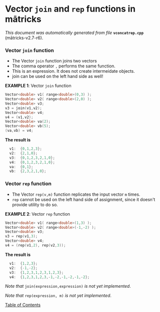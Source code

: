 
# Vector `join` and `rep` functions in mātricks
_This document was automatically generated from file_ **`vconcatrep.cpp`** (mātricks-v2.7-r6).

### Vector `join` function
* The Vector `join` function joins two vectors
* The comma operator `,` performs the same function.
* This is an expression.  It does not create intermeidate objects.
* join can be used on the left hand side as well!


**EXAMPLE 1**: Vector `join` function
```C++
Vector<double> v1( range<double>(0,3) );
Vector<double> v2( range<double>(2,0) );
Vector<double> v3;
v3 = join(v1,v2);
Vector<double> v4;
v4 = (v1,v2);
Vector<double> va(2);
Vector<double> vb(5);
(va,vb) = v4;
```

**The result is**
```C++
  v1:  {0,1,2,3}; 
  v2:  {2,1,0}; 
  v3:  {0,1,2,3,2,1,0}; 
  v4:  {0,1,2,3,2,1,0}; 
  va:  {0,1}; 
  vb:  {2,3,2,1,0}; 
```

### Vector `rep` function
* The Vector `rep(v,m)` function replicates the input vector `m` times.
* `rep` cannot be used on the left hand side of assignment, since it doesn't provide utility to do so.


**EXAMPLE 2**: Vector `rep` function
```C++
Vector<double> v1( range<double>(1,3) );
Vector<double> v2( range<double>(-1,-2) );
Vector<double> v3;
v3 = rep(v1,3);
Vector<double> v4;
v4 = (rep(v1,2), rep(v2,3));
```

**The result is**
```C++
  v1:  {1,2,3}; 
  v2:  {-1,-2}; 
  v3:  {1,2,3,1,2,3,1,2,3}; 
  v4:  {1,2,3,1,2,3,-1,-2,-1,-2,-1,-2}; 
```


_Note that_ `join(expression,expression)` _is not yet implemented_.

_Note that_ `rep(expression, m)` _is not yet implemented_.

[Table of Contents](README.md)
